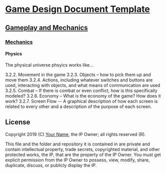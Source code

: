 # [Game Design Document Template](../../readme.md)

## [Gameplay and  Mechanics](../readme.md)

### [Mechanics](./readme.md)

#### Physics

The physical universe phsyics works like...

3.2.2.	Movement in the game
3.2.3.	Objects – how to pick them up and move them 
3.2.4.	Actions, including whatever switches and buttons are used, interacting with objects, and what means of communication are used
3.2.5.	Combat – If there is combat or even conflict, how is this specifically modeled?
3.2.6.	Economy – What is the economy of the game? How does it work?
3.2.7.	Screen Flow -- A graphical description of how each screen is related to every other and a description of the purpose of each screen.


## License

Copyright 2019 (C) [Your Name](https://your-name.github.io), the IP Owner; all rights reserved (R).

This file and the folder and repository it is contained in are private and contain intellectual property, trade secrets, copyrighted material, and other protected works, the IP, that are the property of the IP Owner. You must get explicit permission from the IP Owner to possess, view, modify, share, duplicate, discuss, or publicly display the IP.
